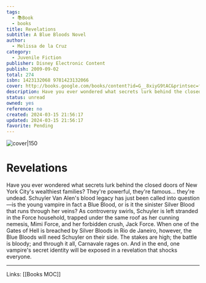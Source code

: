 ```yaml
---
tags:
  - 📚Book
  - books
title: Revelations
subtitle: A Blue Bloods Novel
author:
  - Melissa de la Cruz
category:
  - Juvenile Fiction
publisher: Disney Electronic Content
publish: 2009-09-02
total: 274
isbn: 1423132068 9781423132066
cover: http://books.google.com/books/content?id=G__8xiyG9tAC&printsec=frontcover&img=1&zoom=1&edge=curl&source=gbs_api
description: Have you ever wondered what secrets lurk behind the closed doors of New York City's wealthiest families? They're powerful, they're famous... they're undead. Schuyler Van Alen's blood legacy has just been called into question—is the young vampire in fact a Blue Blood, or is it the sinister Silver Blood that runs through her veins? As controversy swirls, Schuyler is left stranded in the Force household, trapped under the same roof as her cunning nemesis, Mimi Force, and her forbidden crush, Jack Force. When one of the Gates of Hell is breached by Silver Bloods in Rio de Janeiro, however, the Blue Bloods will need Schuyler on their side. The stakes are high; the battle is bloody; and through it all, Carnavale rages on. And in the end, one vampire's secret identity will be exposed in a revelation that shocks everyone.
status: unread
owned: yes
reference: no
created: 2024-03-15 21:56:17
updated: 2024-03-15 21:56:17
favorite: Pending
---
```

![cover|150](http://books.google.com/books/content?id=G__8xiyG9tAC&printsec=frontcover&img=1&zoom=1&edge=curl&source=gbs_api)

# Revelations
Have you ever wondered what secrets lurk behind the closed doors of New York City's wealthiest families? They're powerful, they're famous... they're undead. Schuyler Van Alen's blood legacy has just been called into question—is the young vampire in fact a Blue Blood, or is it the sinister Silver Blood that runs through her veins? As controversy swirls, Schuyler is left stranded in the Force household, trapped under the same roof as her cunning nemesis, Mimi Force, and her forbidden crush, Jack Force. When one of the Gates of Hell is breached by Silver Bloods in Rio de Janeiro, however, the Blue Bloods will need Schuyler on their side. The stakes are high; the battle is bloody; and through it all, Carnavale rages on. And in the end, one vampire's secret identity will be exposed in a revelation that shocks everyone.

---
Links: [[Books MOC]]